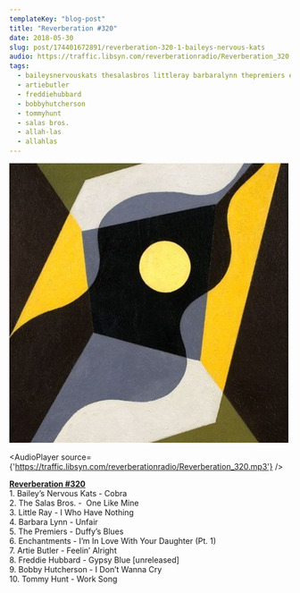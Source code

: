 ```yaml
---
templateKey: "blog-post"
title: "Reverberation #320"
date: 2018-05-30
slug: post/174401672891/reverberation-320-1-baileys-nervous-kats
audio: https://traffic.libsyn.com/reverberationradio/Reverberation_320.mp3
tags:
  - baileysnervouskats thesalasbros littleray barbaralynn thepremiers enchantments
  - artiebutler
  - freddiehubbard
  - bobbyhutcherson
  - tommyhunt
  - salas bros.
  - allah-las
  - allahlas
---
```


![Reverberation #320](../images/427603111157d06ee7e354ff42b97906dab3a2200ff62705cb009ec4840fe43d.jpg)

<AudioPlayer source={'https://traffic.libsyn.com/reverberationradio/Reverberation_320.mp3'} />

<p><a href="https://traffic.libsyn.com/reverberationradio/Reverberation_320.mp3"><b>Reverberation #320</b></a><br />1. Bailey&rsquo;s Nervous Kats - Cobra<br />2. The Salas Bros. - &nbsp;One Like Mine<br />3. Little Ray - I Who Have Nothing<br />4. Barbara Lynn - Unfair<br />5. The Premiers - Duffy&rsquo;s Blues<br />6. Enchantments - I&rsquo;m In Love With Your Daughter (Pt. 1)<br />7. Artie Butler - Feelin&rsquo; Alright<br />8. Freddie Hubbard - Gypsy Blue [unreleased]<br />9. Bobby Hutcherson - I Don&rsquo;t Wanna Cry<br />10. Tommy Hunt - Work Song<br /></p>
